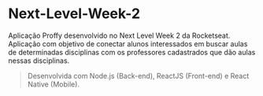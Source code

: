 # Next-Level-Week-2
Aplicação Proffy desenvolvido no Next Level Week 2 da Rocketseat.\
Aplicação com objetivo de conectar alunos interessados em buscar aulas de determinadas disciplinas com os professores cadastrados que dão aulas nessas disciplinas.
>Desenvolvida com Node.js (Back-end), ReactJS (Front-end) e React Native (Mobile).
